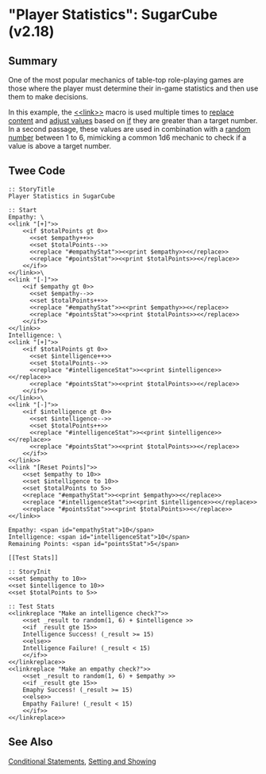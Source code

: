 # "Player Statistics": SugarCube (v2.18)

## Summary

One of the most popular mechanics of table-top role-playing games are those where the player must determine their in-game statistics and then use them to make decisions.

In this example, the [&lt;&lt;link&gt;&gt;](http://www.motoslave.net/sugarcube/2/docs/macros.html#macros-link) macro is used multiple times to [replace content](http://www.motoslave.net/sugarcube/2/docs/macros.html#macros-replace) and [adjust values](http://www.motoslave.net/sugarcube/2/docs/macros.html#macros-set) based on [if](http://www.motoslave.net/sugarcube/2/docs/macros.html#macros-if) they are greater than a target number. In a second passage, these values are used in combination with a [random number](http://www.motoslave.net/sugarcube/2/docs/functions.html#random) between 1 to 6, mimicking a common 1d6 mechanic to check if a value is above a target number.

## Twee Code

```
:: StoryTitle
Player Statistics in SugarCube

:: Start
Empathy: \
<<link "[+]">>
	<<if $totalPoints gt 0>>
	  <<set $empathy++>>
	  <<set $totalPoints-->>
	  <<replace "#empathyStat">><<print $empathy>><</replace>>
	  <<replace "#pointsStat">><<print $totalPoints>><</replace>>
	<</if>>
<</link>>\
<<link "[-]">>
	<<if $empathy gt 0>>
	  <<set $empathy-->>
	  <<set $totalPoints++>>
	  <<replace "#empathyStat">><<print $empathy>><</replace>>
	  <<replace "#pointsStat">><<print $totalPoints>><</replace>>
	<</if>>
<</link>>
Intelligence: \
<<link "[+]">>
	<<if $totalPoints gt 0>>
	  <<set $intelligence++>>
	  <<set $totalPoints-->>
	  <<replace "#intelligenceStat">><<print $intelligence>><</replace>>
	  <<replace "#pointsStat">><<print $totalPoints>><</replace>>
	<</if>>
<</link>>\
<<link "[-]">>
	<<if $intelligence gt 0>>
	  <<set $intelligence-->>
	  <<set $totalPoints++>>
	  <<replace "#intelligenceStat">><<print $intelligence>><</replace>>
	  <<replace "#pointsStat">><<print $totalPoints>><</replace>>
	<</if>>
<</link>>
<<link "[Reset Points]">>
	<<set $empathy to 10>>
	<<set $intelligence to 10>>
	<<set $totalPoints to 5>>
	<<replace "#empathyStat">><<print $empathy>><</replace>>
	<<replace "#intelligenceStat">><<print $intelligence>><</replace>>
	<<replace "#pointsStat">><<print $totalPoints>><</replace>>
<</link>>

Empathy: <span id="empathyStat">10</span>
Intelligence: <span id="intelligenceStat">10</span>
Remaining Points: <span id="pointsStat">5</span>

[[Test Stats]]

:: StoryInit
<<set $empathy to 10>>
<<set $intelligence to 10>>
<<set $totalPoints to 5>>

:: Test Stats
<<linkreplace "Make an intelligence check?">>
	<<set _result to random(1, 6) + $intelligence >>
	<<if _result gte 15>>
	Intelligence Success! (_result >= 15)
	<<else>>
	Intelligence Failure! (_result < 15)
	<</if>>
<</linkreplace>>
<<linkreplace "Make an empathy check?">>
	<<set _result to random(1, 6) + $empathy >>
	<<if _result gte 15>>
	Emaphy Success! (_result >= 15)
	<<else>>
	Empathy Failure! (_result < 15)
	<</if>>
<</linkreplace>>

```

## See Also

[Conditional Statements](../../conditionalstatements/sugarcube/sugarcube_conditionalstatements.md), [Setting and Showing](../../settingandshowing/sugarcube/sugarcube_settingandshowing.md)
